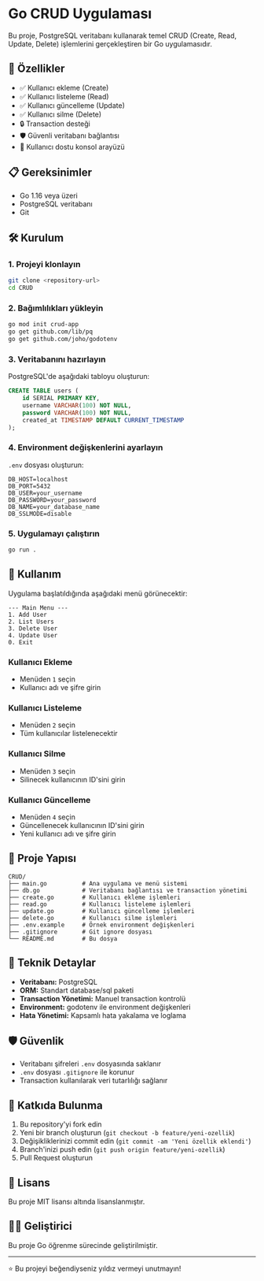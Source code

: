# Go CRUD Uygulaması

Bu proje, PostgreSQL veritabanı kullanarak temel CRUD (Create, Read, Update, Delete) işlemlerini gerçekleştiren bir Go uygulamasıdır.

## 🚀 Özellikler

- ✅ Kullanıcı ekleme (Create)
- ✅ Kullanıcı listeleme (Read)
- ✅ Kullanıcı güncelleme (Update)
- ✅ Kullanıcı silme (Delete)
- 🔒 Transaction desteği
- 🛡️ Güvenli veritabanı bağlantısı
- 📝 Kullanıcı dostu konsol arayüzü

## 📋 Gereksinimler

- Go 1.16 veya üzeri
- PostgreSQL veritabanı
- Git

## 🛠️ Kurulum

### 1. Projeyi klonlayın
```bash
git clone <repository-url>
cd CRUD
```

### 2. Bağımlılıkları yükleyin
```bash
go mod init crud-app
go get github.com/lib/pq
go get github.com/joho/godotenv
```

### 3. Veritabanını hazırlayın
PostgreSQL'de aşağıdaki tabloyu oluşturun:

```sql
CREATE TABLE users (
    id SERIAL PRIMARY KEY,
    username VARCHAR(100) NOT NULL,
    password VARCHAR(100) NOT NULL,
    created_at TIMESTAMP DEFAULT CURRENT_TIMESTAMP
);
```

### 4. Environment değişkenlerini ayarlayın
`.env` dosyası oluşturun:

```env
DB_HOST=localhost
DB_PORT=5432
DB_USER=your_username
DB_PASSWORD=your_password
DB_NAME=your_database_name
DB_SSLMODE=disable
```

### 5. Uygulamayı çalıştırın
```bash
go run .
```

## 🎯 Kullanım

Uygulama başlatıldığında aşağıdaki menü görünecektir:

```
--- Main Menu ---
1. Add User
2. List Users
3. Delete User
4. Update User
0. Exit
```

### Kullanıcı Ekleme
- Menüden `1` seçin
- Kullanıcı adı ve şifre girin

### Kullanıcı Listeleme
- Menüden `2` seçin
- Tüm kullanıcılar listelenecektir

### Kullanıcı Silme
- Menüden `3` seçin
- Silinecek kullanıcının ID'sini girin

### Kullanıcı Güncelleme
- Menüden `4` seçin
- Güncellenecek kullanıcının ID'sini girin
- Yeni kullanıcı adı ve şifre girin

## 📁 Proje Yapısı

```
CRUD/
├── main.go          # Ana uygulama ve menü sistemi
├── db.go            # Veritabanı bağlantısı ve transaction yönetimi
├── create.go        # Kullanıcı ekleme işlemleri
├── read.go          # Kullanıcı listeleme işlemleri
├── update.go        # Kullanıcı güncelleme işlemleri
├── delete.go        # Kullanıcı silme işlemleri
├── .env.example     # Örnek environment değişkenleri
├── .gitignore       # Git ignore dosyası
└── README.md        # Bu dosya
```

## 🔧 Teknik Detaylar

- **Veritabanı:** PostgreSQL
- **ORM:** Standart database/sql paketi
- **Transaction Yönetimi:** Manuel transaction kontrolü
- **Environment:** godotenv ile environment değişkenleri
- **Hata Yönetimi:** Kapsamlı hata yakalama ve loglama

## 🛡️ Güvenlik

- Veritabanı şifreleri `.env` dosyasında saklanır
- `.env` dosyası `.gitignore` ile korunur
- Transaction kullanılarak veri tutarlılığı sağlanır

## 🤝 Katkıda Bulunma

1. Bu repository'yi fork edin
2. Yeni bir branch oluşturun (`git checkout -b feature/yeni-ozellik`)
3. Değişikliklerinizi commit edin (`git commit -am 'Yeni özellik eklendi'`)
4. Branch'inizi push edin (`git push origin feature/yeni-ozellik`)
5. Pull Request oluşturun

## 📝 Lisans

Bu proje MIT lisansı altında lisanslanmıştır.

## 👨‍💻 Geliştirici

Bu proje Go öğrenme sürecinde geliştirilmiştir.

---

⭐ Bu projeyi beğendiyseniz yıldız vermeyi unutmayın! 